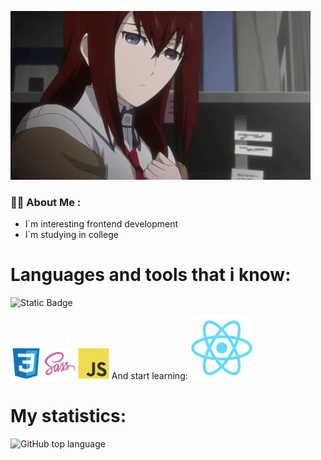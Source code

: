 ![Header](https://github.com/niktos12/niktos12/blob/main/giphy.webp)

### :man_technologist: About Me :

- I`m interesting frontend development
- I`m studying in college
# Languages and tools that i know:

  ![Static Badge](https://img.shields.io/badge/HTML5?logo=https%3A%2F%2Fgithub.com%2Fniktos12%2Fniktos12%2Fblob%2Fmain%2Fhtml5-original.svg)


  <img src='https://github.com/niktos12/niktos12/blob/main/css3-original.svg' width="50" height="50">
  <img src='https://github.com/niktos12/niktos12/blob/main/sass-original.svg' width="50" height="50">
  <img src='https://github.com/niktos12/niktos12/blob/main/javascript-original.svg' width="50" height="50">
And start learning:
<img src='https://github.com/niktos12/niktos12/blob/main/react-original.svg' width="100" height="100">

# My statistics:
![GitHub top language](https://img.shields.io/github/languages/top/niktos12/niktos12)

